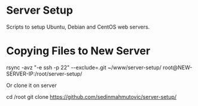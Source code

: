 # Server Setup

Scripts to setup Ubuntu, Debian and CentOS web servers.

# Copying Files to New Server

rsync -avz "-e ssh -p 22" --exclude=.git ~/www/server-setup/ root@NEW-SERVER-IP:/root/server-setup/

Or clone it on server

cd /root
git clone https://github.com/sedinmahmutovic/server-setup/
